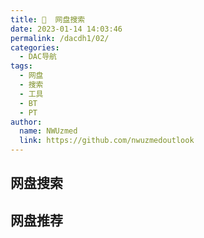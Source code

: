 ```yaml
---
title: 💽  网盘搜索
date: 2023-01-14 14:03:46
permalink: /dacdh1/02/
categories: 
  - DAC导航
tags: 
  - 网盘
  - 搜索
  - 工具
  - BT
  - PT
author: 
  name: NWUzmed
  link: https://github.com/nwuzmedoutlook
---
```


## 网盘搜索

<ClientOnly>
  <Card :cardData="cardData0" :cardListSize=4 carTitlColor="#000" carHoverColor="#000" />
</ClientOnly>

## 网盘推荐

<ClientOnly>
  <Card :cardData="cardData1" :cardListSize=4 carTitlColor="#000" carHoverColor="#000" />
</ClientOnly>

<script>
export default {
  data() {
    return {
      cardData0: [
        {id: "0", cardSrc: "https://lzpan.com/", cardImgSrc: "https://api.xinac.net/icon/?url=https://lzpan.com/", cardName: "懒盘搜索", cardContent: "懒盘搜索聚合",},
        {cardSrc: "http://hao.lzpan.com/#/", cardImgSrc: "https://api.xinac.net/icon/?url=http://hao.lzpan.com/#/", cardName: "优聚集", cardContent: "联合优质网站",},
        {cardSrc: "http://www.xleiso.com/", cardImgSrc: "https://api.xinac.net/icon/?url=http://www.xleiso.com/", cardName: "迅雷搜索", cardContent: "最大的下载资源搜索网站|种子搜索网站|BT磁力链接搜索|p2p种子搜索器官网",},
        {cardSrc: "https://www.panfeifei.com/", cardImgSrc: "https://api.xinac.net/icon/?url=https://www.panfeifei.com/", cardName: "盘飞飞", cardContent: "盘搜搜,网盘搜索,资源搜索,大圣盘,大力盘,盘多多,罗马盘",},
        {cardSrc: "http://magnet.chongbuluo.com/", cardImgSrc: "https://api.xinac.net/icon/?url=http://magnet.chongbuluo.com/", cardName: "虫部落·网盘搜索", cardContent: "练就搜索达人",},
        {cardSrc: "https://www.laisoyixia.com/", cardImgSrc: "https://api.xinac.net/icon/?url=https://www.laisoyixia.com/", cardName: "来搜一下", cardContent: "网盘搜索",},
        {cardSrc: "https://dapanso.com", cardImgSrc: "https://api.xinac.net/icon/?url=https://dapanso.com", cardName: "大盘搜", cardContent: "专注于网盘资源搜索，长更长新。影视资源、考试资料、技能教程、游戏软件等等，可以搜你想搜。",},
        {cardSrc: "http://www.kengso.com/", cardImgSrc: "https://api.xinac.net/icon/?url=http://www.kengso.com/", cardName: "坑搜网", cardContent: "百度云搜索_网盘搜索_百度云资源_百度网盘搜索",},
        {cardSrc: "http://www.zhaoyunpan.cn/", cardImgSrc: "https://api.xinac.net/icon/?url=http://www.zhaoyunpan.cn/", cardName: "找云盘", cardContent: "百度网盘搜索_百度云搜索引擎_百度云资源分享你懂",},
        {cardSrc: "http://www.pansou.com/", cardImgSrc: "https://api.xinac.net/icon/?url=http://www.pansou.com/", cardName: "PanSou盘搜", cardContent: "国内优秀百度网盘搜索引擎",},
        {cardSrc: "https://www.yunpangou.com/", cardImgSrc: "https://api.xinac.net/icon/?url=https://www.yunpangou.com/", cardName: "云盘狗", cardContent: "百度云网盘搜索",},
        {cardSrc: "https://www.soupan8.com/", cardImgSrc: "https://api.xinac.net/icon/?url=https://www.soupan8.com/", cardName: "搜盘8", cardContent: "百度网盘搜索",},
        {cardSrc: "http://wp.soshoulu.com/", cardImgSrc: "https://api.xinac.net/icon/?url=http://wp.soshoulu.com/", cardName: "网盘搜索", cardContent: "百度网盘搜索神器",},
        {cardSrc: "https://www.pan131.com/", cardImgSrc: "https://api.xinac.net/icon/?url=https://www.pan131.com/", cardName: "盘131", cardContent: "百度云搜索,百度网盘云盘资源搜索引擎",},
        {cardSrc: "http://wp.soshoulu.com/", cardImgSrc: "https://api.xinac.net/icon/?url=http://wp.soshoulu.com/", cardName: "网盘搜索", cardContent: "百度网盘搜索神器",},
        {cardSrc: "https://www.wanwangsou.com/", cardImgSrc: "https://api.xinac.net/icon/?url=https://www.wanwangsou.com/", cardName: "万网搜", cardContent: "资源搜索聚合神器",},
        {cardSrc: "https://www.chaonengsou.com/", cardImgSrc: "https://api.xinac.net/icon/?url=https://www.chaonengsou.com/", cardName: "超能搜", cardContent: "百度网盘搜索神器",},
        {cardSrc: "https://www.yubaipan.com/#/", cardImgSrc: "https://api.xinac.net/icon/?url=https://www.yubaipan.com/#/", cardName: "玉白盘", cardContent: "网盘搜索引擎",},
        {cardSrc: "https://www.sov5.cn/", cardImgSrc: "https://api.xinac.net/icon/?url=https://www.sov5.cn/", cardName: "Sov5搜索", cardContent: "百度网盘搜索",},
        {cardSrc: "http://mydbfx.com/", cardImgSrc: "https://api.xinac.net/icon/?url=http://mydbfx.com/", cardName: "我的打包分享", cardContent: "电子书打包分享，资源批量下载，各类视频打包分享，epub+mobi+azw3版套装打包免费下载，有声小说打包分享，音乐及音乐教程打包免费下载，资源批量下载，电子书打包分享，各类视频打包分享，有声小说打包分享，音乐及音乐教程打包分享，epub+mobi+azw3版套装电子书打包分享",},
        {cardSrc: "http://www.cuipixiong.com/forum.php", cardImgSrc: "https://api.xinac.net/icon/?url=http://www.cuipixiong.com/forum.php", cardName: "脆啤熊", cardContent: "帮你筛选全网最有价值的共享资料平台",},
        {cardSrc: "https://www.niaola.com/", cardImgSrc: "https://api.xinac.net/icon/?url=https://www.niaola.com/", cardName: "鸟啦搜", cardContent: "优秀的百度云网盘资源下载",},
        {cardSrc: "https://mianbaoshu.cc/", cardImgSrc: "https://api.xinac.net/icon/?url=https://mianbaoshu.cc/", cardName: "面包树", cardContent: "云盘精灵",},
        {cardSrc: "http://clm0.cc/?from=clm.la", cardImgSrc: "https://api.xinac.net/icon/?url=http://clm0.cc/?from=clm.la", cardName: "磁力猫", cardContent: "磁力猫常用地址 clm.la 或者 cilimao.app 请牢记！",},
        {cardSrc: "https://pc.woozooo.com/", cardImgSrc: "https://api.xinac.net/icon/?url=https://pc.woozooo.com/", cardName: "蓝奏", cardContent: "云存储",},
        {cardSrc: "https://www.123pan.com/login", cardImgSrc: "https://api.xinac.net/icon/?url=https://www.123pan.com/login", cardName: "123云盘", cardContent: "2T超大空间，文件集中存储云端",},
        {cardSrc: "https://shandianpan.com/#/", cardImgSrc: "https://api.xinac.net/icon/?url=https://shandianpan.com/#/", cardName: "闪电盘", cardContent: "是基于QKFILE开发一个网盘工具，定位中小文件的快捷分享，无限空间，无限速度，直接高速下载。",},
        {cardSrc: "https://www.baiduyun.wiki/", cardImgSrc: "https://api.xinac.net/icon/?url=https://www.baiduyun.wiki/", cardName: "网盘直链下载助手", cardContent: "一个免费开源的百度网盘下载助手",},
        {cardSrc: "https://bd.fkxz.cn/", cardImgSrc: "https://api.xinac.net/icon/?url=https://bd.fkxz.cn/", cardName: "度盘在线解析", cardContent: "百度网盘在线解析",},
        {cardSrc: "http://www.pojiewo.com/baidu", cardImgSrc: "https://api.xinac.net/icon/?url=http://www.pojiewo.com/baidu", cardName: "百度解析二版本-破解窝", cardContent: "百度网盘在线解析 用前必看，必须修改UA",},
        {cardSrc: "https://www.zyboe.com/", cardImgSrc: "https://api.xinac.net/icon/?url=https://www.zyboe.com/", cardName: "爱扒趣", cardContent: "磁力搜索，simplecd，网盘资源，bt种子聚合搜索 - SimpleCD,ed2000聚合站",},
        {cardSrc: "http://www.aisouziyuan.com/", cardImgSrc: "https://api.xinac.net/icon/?url=http://www.aisouziyuan.com/", cardName: "爱搜资源助手", cardContent: "自动为您寻找百度微云网盘密码，自动检测资源有效性",},
        {cardSrc: "http://www.thunderbird.bar/1684667", cardImgSrc: "https://api.xinac.net/icon/?url=http://www.thunderbird.bar/1684667", cardName: "雷鸟下载", cardContent: "基于多资源超线程技术的下载软件，针对各类网盘做了下载优化",},
        {cardSrc: "https://kinhdown.kinh.cc/", cardImgSrc: "https://api.xinac.net/icon/?url=https://kinhdown.kinh.cc/", cardName: "KinhDown", cardContent: "加速！永无止境",},
        {cardSrc: "https://pan.yuankongjian.com/", cardImgSrc: "https://api.xinac.net/icon/?url=https://pan.yuankongjian.com/", cardName: "阿里小站", cardContent: "阿里云盘资源共享站",},
        {cardSrc: "https://aliyunpanbbs.com/", cardImgSrc: "https://api.xinac.net/icon/?url=https://aliyunpanbbs.com/", cardName: "阿里云盘资源论坛", cardContent: "自由至上！",},
        {cardSrc: "https://www.torrent.org.cn/bd", cardImgSrc: "https://api.xinac.net/icon/?url=https://www.torrent.org.cn/bd", cardName: "点点文档搜索", cardContent: "专注专业文档搜索工具-网盘文档搜索工具",},
        {cardSrc: "http://cly.apiandroid.com/Download.html?type=DetailedDownload", cardImgSrc: "https://api.xinac.net/icon/?url=http://cly.apiandroid.com/Download.html?type=DetailedDownload", cardName: "磁力云", cardContent: "下载中心",},
        {cardSrc: "https://support.qq.com/products/108725/", cardImgSrc: "https://api.xinac.net/icon/?url=https://support.qq.com/products/108725/", cardName: "火箭BT下载器", cardContent: "火箭BT下载器",},
        {cardSrc: "http://www.asfor.cn/server/mirror/", cardImgSrc: "https://api.xinac.net/icon/?url=http://www.asfor.cn/server/mirror/", cardName: "国内开源镜像站汇总", cardContent: "开源镜像",},
        {cardSrc: "http://www.ctfile.cn/", cardImgSrc: "https://api.xinac.net/icon/?url=http://www.ctfile.cn/", cardName: "全索引", cardContent: "一些自用资源的交流",},
      ],
      
      cardData1: [

      ],
    };
  },
};
</script>
